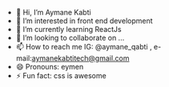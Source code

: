 - 👋 Hi, I’m Aymane Kabti
- 👀 I’m interested in front end development
- 🌱 I’m currently learning ReactJs
- 💞️ I’m looking to collaborate on ...
- 📫 How to reach me IG: @aymane_qabti , e-mail:aymanekabtitech@gmail.com
- 😄 Pronouns: eymen
- ⚡ Fun fact: css is awesome

<!---
aymaneKT/aymaneKT is a ✨ special ✨ repository because its `README.md` (this file) appears on your GitHub profile.
You can click the Preview link to take a look at your changes.
--->
